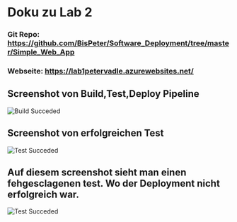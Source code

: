 # Doku zu Lab 2
### Git Repo: https://github.com/BisPeter/Software_Deployment/tree/master/Simple_Web_App
### Webseite: https://lab1petervadle.azurewebsites.net/

## Screenshot von Build,Test,Deploy Pipeline
![Build Succeded](/Pictures\Screenshot_Build_succesful.png)

## Screenshot von erfolgreichen Test
![Test Succeded](/Pictures\Screenshot_Build_And_Test_succesful.png)

## Auf diesem screenshot sieht man  einen fehgesclagenen test. Wo der Deployment nicht erfolgreich war.
![Test Succeded](/Pictures\Screenshot_Build_Failed.png)